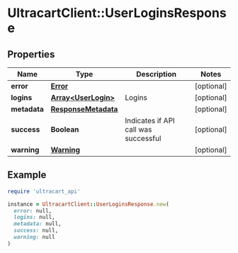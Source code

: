 # UltracartClient::UserLoginsResponse

## Properties

| Name | Type | Description | Notes |
| ---- | ---- | ----------- | ----- |
| **error** | [**Error**](Error.md) |  | [optional] |
| **logins** | [**Array&lt;UserLogin&gt;**](UserLogin.md) | Logins | [optional] |
| **metadata** | [**ResponseMetadata**](ResponseMetadata.md) |  | [optional] |
| **success** | **Boolean** | Indicates if API call was successful | [optional] |
| **warning** | [**Warning**](Warning.md) |  | [optional] |

## Example

```ruby
require 'ultracart_api'

instance = UltracartClient::UserLoginsResponse.new(
  error: null,
  logins: null,
  metadata: null,
  success: null,
  warning: null
)
```

